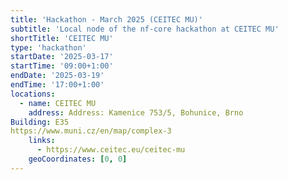 ```yaml
---
title: 'Hackathon - March 2025 (CEITEC MU)'
subtitle: 'Local node of the nf-core hackathon at CEITEC MU'
shortTitle: 'CEITEC MU'
type: 'hackathon'
startDate: '2025-03-17'
startTime: '09:00+1:00'
endDate: '2025-03-19'
endTime: '17:00+1:00'
locations:
  - name: CEITEC MU
    address: Address: Kamenice 753/5, Bohunice, Brno 
Building: E35
https://www.muni.cz/en/map/complex-3
    links:
      - https://www.ceitec.eu/ceitec-mu
    geoCoordinates: [0, 0]
---
```

